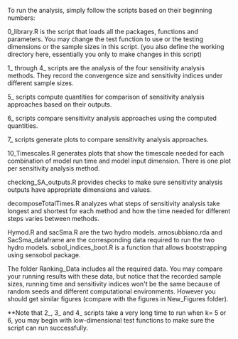 To run the analysis, simply follow the scripts based on their beginning numbers:

0_library.R is the script that loads all the packages, functions and parameters. You may change the test function to use or the testing dimensions or the sample sizes in this script. (you also define the working directory here, essentially you only to make changes in this script)

1_ through 4_ scripts are the analysis of the four sensitivity analysis methods. They record the convergence size and sensitivity indices under different sample sizes.

5_ scripts compute quantities for comparison of sensitivity analysis approaches based on their outputs.

6_ scripts compare sensitivity analysis approaches using the computed quantities.

7_ scripts generate plots to compare sensitivity analysis approaches.

10_Timescales.R generates plots that show the timescale needed for each combination of model run time and model input dimension. There is one plot per sensitivity analysis method.

checking_SA_outputs.R provides checks to make sure sensitivity analysis outputs have appropriate dimensions and values.

decomposeTotalTimes.R analyzes what steps of sensitivity analysis take longest and shortest for each method and how the time needed for different steps varies between methods.

Hymod.R and sacSma.R are the two hydro models. arnosubbiano.rda and SacSma_dataframe are the corresponding data required to run the two hydro models. sobol_indices_boot.R is a function that allows bootstrapping using sensobol package.

The folder Ranking_Data includes all the required data. You may compare your running results with these data, but notice that the recorded sample sizes, running time and sensitivity indices won't be the same because of random seeds and different computational environments. However you should get similar figures (compare with the figures in New_Figures folder).

**Note that 2_, 3_ and 4_ scripts take a very long time to run when k= 5 or 6, you may begin with low-dimensional test functions to make sure the script can run successfully.
